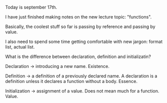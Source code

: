 Today is september 17th. 

I have just finished making notes on the new lecture topic: "functions".

Basically, the coolest stuff so far is passing by reference and passing by value. 

I also need to spend some time getting comfortable with new jargon: format list, actual list.

What is the difference between declaration, definition and initializatin? 

Declaration -> introducing a new name. Existence.

Definition -> a definition of a previously declared name. A declaration is a definition unless it declares a function without a body. Essence.

Initialization -> assignment of a value. Does not mean much for a function. Value. 